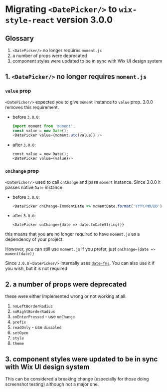 # Migrating `<DatePicker/>` to `wix-style-react` version 3.0.0

## Glossary

1. `<DatePicker/>` no longer requires `moment.js`
2. a number of props were deprecated
3. component styles were updated to be in sync with Wix UI design system


## 1. `<DatePicker/>` no longer requires `moment.js`

### `value` prop

`<DatePicker/>` expected you to give `moment` instance to `value` prop.
3.0.0 removes this requirement.

* before `3.0.0`:
    ```js
    import moment from 'moment';
    const value = new Date();
    <DatePicker value={moment.utc(value)} />
    ```

* after `3.0.0`:
    ```
    const value = new Date();
    <DatePicker value={value}/>
    ```

### `onChange` prop

`<DatePicker/>` used to call `onChange` and pass `moment` instance.
Since 3.0.0 it passes native `Date` instance.

* before `3.0.0`:
    ```js
    <DatePicker onChange={momentDate => momentDate.format('YYYY/MM/DD')}
    ```

* after `3.0.0`:
    ```
    <DatePicker onChange={date => date.toDateString()}
    ```

this means that you are no longer required to have `moment.js` as a
dependency of your project.

However, you can still use `moment.js` if you prefer, just `onChange={date => moment(date)}`

Since `3.0.0` `<DatePicker/>` internally uses [`date-fns`](https://github.com/date-fns/date-fns).
You can also use it if you wish, but it is not required


## 2. a number of props were deprecated

these were either implemented wrong or not working at all:

1. `noLeftBorderRadius`
2. `noRightBorderRadius`
3. `onEnterPressed` - use `onChange`
6. `prefix`
7. `readOnly` - use `disabled`
8. `setOpen`
9. `style`
10. `theme`


## 3. component styles were updated to be in sync with Wix UI design system

This can be considered a breaking change (especially for those doing
screenshot testing) although not a major one.
